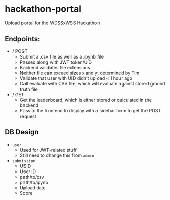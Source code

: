 # hackathon-portal
Upload portal for the WDSSxWSS Hackathon

## Endpoints:
- / POST
	- Submit a .csv file as well as a .ipynb file
	- Passed along with JWT token/UID
	- Backend validates file extensions
	- Neither file can exceed sizes x and y, determined by Tim
	- Validate that user with UID didn't upload < 1 hour ago
	- Call evaluate with CSV file, which will evaluate against stored ground truth file
- / GET
	- Get the leaderboard, which is either stored or calculated in the backend
	- Pass to the frontend to display with a sidebar form to get the POST request

## DB Design
- `user`
	- Used for JWT-related stuff
	- Still need to change this from `admin`
- `submission`
	- USID
	- User ID
	- path/to/csv
	- path/to/ipynb
	- Upload date
	- Score

